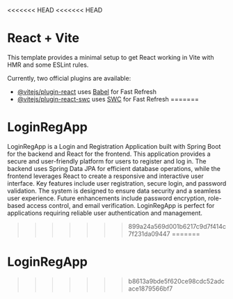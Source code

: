 <<<<<<< HEAD
<<<<<<< HEAD
# React + Vite

This template provides a minimal setup to get React working in Vite with HMR and some ESLint rules.

Currently, two official plugins are available:

- [@vitejs/plugin-react](https://github.com/vitejs/vite-plugin-react/blob/main/packages/plugin-react/README.md) uses [Babel](https://babeljs.io/) for Fast Refresh
- [@vitejs/plugin-react-swc](https://github.com/vitejs/vite-plugin-react-swc) uses [SWC](https://swc.rs/) for Fast Refresh
=======
# LoginRegApp
LoginRegApp is a Login and Registration Application built with Spring Boot for the backend and React for the frontend. This application provides a secure and user-friendly platform for users to register and log in. The backend uses Spring Data JPA for efficient database operations, while the frontend leverages React to create a responsive and interactive user interface. Key features include user registration, secure login, and password validation. The system is designed to ensure data security and a seamless user experience. Future enhancements include password encryption, role-based access control, and email verification. LoginRegApp is perfect for applications requiring reliable user authentication and management.
>>>>>>> 899a24a569d001b6217c9d7f414c7f231da09447
=======
# LoginRegApp
>>>>>>> b8613a9bde5f620ce98cdc52adcace1879566bf7
